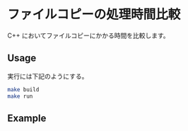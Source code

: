 # ファイルコピーの処理時間比較

C++ においてファイルコピーにかかる時間を比較します。

## Usage

実行には下記のようにする。

```sh
make build
make run
```

## Example

```txt
```